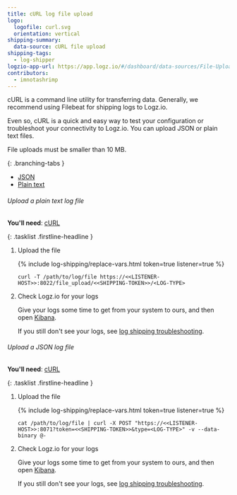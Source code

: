 ```yaml
---
title: cURL log file upload
logo:
  logofile: curl.svg
  orientation: vertical
shipping-summary:
  data-source: cURL file upload
shipping-tags:
  - log-shipper
logzio-app-url: https://app.logz.io/#/dashboard/data-sources/File-UploadcURL
contributors:
  - imnotashrimp
---
```


cURL is a command line utility for transferring data.
Generally, we recommend using Filebeat for shipping logs to Logz.io.

Even so, cURL is a quick and easy way to test your configuration or troubleshoot your connectivity to Logz.io.
You can upload JSON or plain text files.

<div class="info-box important">
  File uploads must be smaller than 10 MB.
</div>

<div class="branching-container">

{: .branching-tabs }
  * [JSON](#json-config)
  * [Plain text](#plain-text-config)

<div id="plain-text-config">

###### Upload a plain text log file

**You'll need**:
[cURL](https://curl.haxx.se/download.html)

{: .tasklist .firstline-headline }
1. Upload the file

    {% include log-shipping/replace-vars.html token=true listener=true %}

    ```shell
    curl -T /path/to/log/file https://<<LISTENER-HOST>>:8022/file_upload/<<SHIPPING-TOKEN>>/<LOG-TYPE>
    ```

2. Check Logz.io for your logs

    Give your logs some time to get from your system to ours, and then open [Kibana](https://app.logz.io/#/dashboard/kibana).

    If you still don't see your logs, see [log shipping troubleshooting]({{site.baseurl}}/user-guide/log-shipping/log-shipping-troubleshooting.html).

</div>


<div id="json-config">

###### Upload a JSON log file

**You'll need**:
[cURL](https://curl.haxx.se/download.html)

{: .tasklist .firstline-headline }
1. Upload the file

    {% include log-shipping/replace-vars.html token=true listener=true %}

    ```shell
    cat /path/to/log/file | curl -X POST "https://<<LISTENER-HOST>>:8071?token=<<SHIPPING-TOKEN>>&type=<LOG-TYPE>" -v --data-binary @-
    ```

2. Check Logz.io for your logs

    Give your logs some time to get from your system to ours, and then open [Kibana](https://app.logz.io/#/dashboard/kibana).

    If you still don't see your logs, see [log shipping troubleshooting]({{site.baseurl}}/user-guide/log-shipping/log-shipping-troubleshooting.html).

</div>

</div>